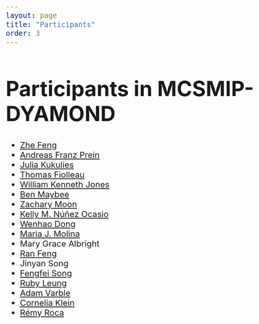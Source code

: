 ```yaml
---
layout: page
title: "Participants"
order: 3
---
```


<style>
  /* Increase font size for this page only */
  body {
    font-size: 22px; /* Adjust this value as needed */
  }

  /* Optionally, target specific elements */
  h1 {
    font-size: 2.5em;
  }

  p {
    font-size: 1.2em;
  }
</style>



# Participants in MCSMIP-DYAMOND

* [Zhe Feng](https://orcid.org/0000-0002-7540-9017)
* [Andreas Franz Prein](https://orcid.org/0000-0001-6250-179X)
* [Julia Kukulies](https://orcid.org/0000-0001-6084-0069)
* [Thomas Fiolleau](https://orcid.org/0000-0001-5902-1701) 
* [William Kenneth Jones](https://orcid.org/0000-0001-9786-3723)
* [Ben Maybee](https://orcid.org/0000-0001-7834-9489)
* [Zachary Moon](https://orcid.org/0000-0003-0019-0660)
* [Kelly M. Núñez Ocasio](https://orcid.org/0000-0003-0473-9382)
* [Wenhao Dong](https://orcid.org/0000-0002-5662-5435)
* [Maria J. Molina](https://orcid.org/0000-0001-8539-8916)
* Mary Grace Albright
* [Ran Feng](https://orcid.org/0000-0002-4433-4745)
* Jinyan Song
* [Fengfei Song](https://orcid.org/0000-0002-3004-1749)
* [Ruby Leung](https://orcid.org/0000-0002-3221-9467)
* [Adam Varble](https://orcid.org/0000-0001-5926-7154)
* [Cornelia Klein](https://orcid.org/0000-0001-6686-0458)
* [Rémy Roca](https://orcid.org/0000-0003-1843-0204)



